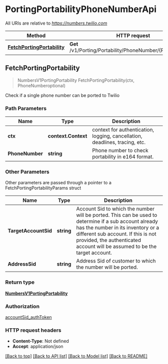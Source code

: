 # PortingPortabilityPhoneNumberApi

All URIs are relative to *https://numbers.twilio.com*

Method | HTTP request | Description
------------- | ------------- | -------------
[**FetchPortingPortability**](PortingPortabilityPhoneNumberApi.md#FetchPortingPortability) | **Get** /v1/Porting/Portability/PhoneNumber/{PhoneNumber} | 



## FetchPortingPortability

> NumbersV1PortingPortability FetchPortingPortability(ctx, PhoneNumberoptional)



Check if a single phone number can be ported to Twilio

### Path Parameters


Name | Type | Description
------------- | ------------- | -------------
**ctx** | **context.Context** | context for authentication, logging, cancellation, deadlines, tracing, etc.
**PhoneNumber** | **string** | Phone number to check portability in e164 format.

### Other Parameters

Other parameters are passed through a pointer to a FetchPortingPortabilityParams struct


Name | Type | Description
------------- | ------------- | -------------
**TargetAccountSid** | **string** | Account Sid to which the number will be ported. This can be used to determine if a sub account already has the number in its inventory or a different sub account. If this is not provided, the authenticated account will be assumed to be the target account.
**AddressSid** | **string** | Address Sid of customer to which the number will be ported.

### Return type

[**NumbersV1PortingPortability**](NumbersV1PortingPortability.md)

### Authorization

[accountSid_authToken](../README.md#accountSid_authToken)

### HTTP request headers

- **Content-Type**: Not defined
- **Accept**: application/json

[[Back to top]](#) [[Back to API list]](../README.md#documentation-for-api-endpoints)
[[Back to Model list]](../README.md#documentation-for-models)
[[Back to README]](../README.md)

